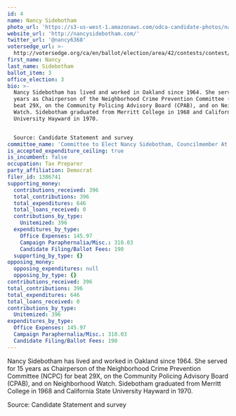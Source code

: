 ```yaml
---
id: 4
name: Nancy Sidebotham
photo_url: 'https://s3-us-west-1.amazonaws.com/odca-candidate-photos/nancy-sidebotham2.png'
website_url: 'http://nancysidebotham.com/'
twitter_url: '@nancy6368'
votersedge_url: >-
  http://votersedge.org/ca/en/ballot/election/area/42/contests/contest/13234/candidate/130754?&county=Alameda%20County&election_authority_id=1
first_name: Nancy
last_name: Sidebotham
ballot_item: 3
office_election: 3
bio: >-
  Nancy Sidebotham has lived and worked in Oakland since 1964. She served for 15
  years as Chairperson of the Neighborhood Crime Prevention Committee (NCPC) for
  beat 29X, on the Community Policing Advisory Board (CPAB), and on Neighborhood
  Watch. Sidebotham graduated from Merritt College in 1968 and California State
  University Hayward in 1970. 


  Source: Candidate Statement and survey
committee_name: 'Committee to Elect Nancy Sidebotham, Councilmember At Large, 2016'
is_accepted_expenditure_ceiling: true
is_incumbent: false
occupation: Tax Preparer
party_affiliation: Democrat
filer_id: 1386741
supporting_money:
  contributions_received: 396
  total_contributions: 396
  total_expenditures: 646
  total_loans_received: 0
  contributions_by_type:
    Unitemized: 396
  expenditures_by_type:
    Office Expenses: 145.97
    Campaign Paraphernalia/Misc.: 310.03
    Candidate Filing/Ballot Fees: 190
  supporting_by_type: {}
opposing_money:
  opposing_expenditures: null
  opposing_by_type: {}
contributions_received: 396
total_contributions: 396
total_expenditures: 646
total_loans_received: 0
contributions_by_type:
  Unitemized: 396
expenditures_by_type:
  Office Expenses: 145.97
  Campaign Paraphernalia/Misc.: 310.03
  Candidate Filing/Ballot Fees: 190
---
```

Nancy Sidebotham has lived and worked in Oakland since 1964. She served for 15 years as Chairperson of the Neighborhood Crime Prevention Committee (NCPC) for beat 29X, on the Community Policing Advisory Board (CPAB), and on Neighborhood Watch. Sidebotham graduated from Merritt College in 1968 and California State University Hayward in 1970. 

Source: Candidate Statement and survey